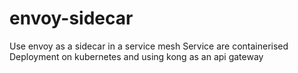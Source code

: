 # envoy-sidecar
Use envoy as a sidecar in a service mesh
Service are containerised
Deployment on kubernetes and using kong as an api gateway
